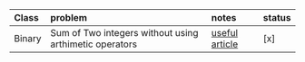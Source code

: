 | Class | problem | notes | status |
|:--------|:---|:---------|:--------|
| Binary | Sum of Two integers without using arthimetic operators | [useful article](https://leetcode.com/problems/sum-of-two-integers/solutions/84278/a-summary-how-to-use-bit-manipulation-to-solve-problems-easily-and-efficiently/) | [x] |
